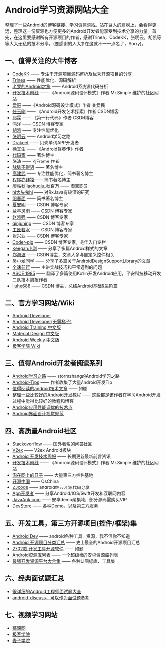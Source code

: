 Android学习资源网站大全
=====================

整理了一些Android的博客链接、学习资源网站。站在巨人的肩膀上，会看得更远，整理这一份资源也方便更多的Android开发者能享受到技术分享的力量。首先，在这里要感谢所有开源项目的作者，感谢Trinea，CodeKK，张明云，胡凯等等大大无私的技术分享。(要感谢的人太多在这就不一一点名了，Sorry)。

## 一、值得关注的大牛博客

* [CodeKK](http://a.codekk.com/) —— 专注于开源项目源码解析及优秀开源项目的分享
* [Trinea](http://www.trinea.cn/) —— 性能优化、源码解析
* [老罗的Android之旅](http://blog.csdn.net/Luoshengyang) —— Android系统源代码分析
* [开发技术前线](http://www.devtf.cn/) —— 《Android源码设计模式》作者 Mr.Simple 维护的社区网站
* [爱哥](http://blog.csdn.net/aigestudio) ——《Android源码设计模式》作者 关爱民 
* [任玉刚](http://blog.csdn.net/singwhatiwanna) —— 《Android开发艺术探索》作者 CSDN博客
* [郭霖](http://blog.csdn.net/guolin_blog) —— 《第一行代码》作者 CSDN博客
* [鸿洋](http://blog.csdn.net/lmj623565791) —— CSDN 博客专家
* [胡凯](http://hukai.me) —— 专注性能优化
* [张明云](http://www.jianshu.com/users/e6885381f7d4/latest_articles) —— Android学习之路
* [Drakeet](http://drakeet.me) —— 贝壳单词APP开发者
* [徐宜生](http://blog.csdn.net/eclipsexys) —— 《Android群英传》作者
* [代码家](http://blog.daimajia.com/) —— 著名博主
* [张涛](http://kymjs.com) —— KjFrame 作者
* [脉脉不得语](http://www.inferjay.com/blog/categories/androiddevweekly/) —— 著名博主
* [高建武](http://www.jianshu.com/users/FK4sc4/latest_articles) —— 专注性能优化，简书著名博主
* [程序亦非猿](http://yifeiyuan.me)—— 简书著名博主
* [廖祜秋liaohuqiu_秋百万](http://liaohuqiu.net) —— 淘宝职员
* [hi大头鬼hi](http://blog.csdn.net/lzyzsd) —— 对RxJava有较深的研究
* [阳春面](http://www.jianshu.com/users/nqobaq/latest_articles) —— 简书著名博主
* [夏安明](http://blog.csdn.net/xiaanming) —— CSDN 博客专家
* [兰亭风雨](http://blog.csdn.net/ns_code) —— CSDN 博客专家
* [赵凯强](http://blog.csdn.net/zhaokaiqiang1992) —— CSDN 博客专家
* [qinjuning](http://blog.csdn.net/qinjuning) —— CSDN 博客专家
* [工匠若水](http://blog.csdn.net/yanbober) —— CSDN 博客专家
* [张兴业](http://blog.csdn.net/xyz_lmn) —— CSDN 博客专家
* [Coder-pig](http://blog.csdn.net/coder_pig) —— CSDN 博客专家，最佳入门专栏
* [Keegan小刚](http://keeganlee.me/) —— 分享了多篇Android样式的文章
* [郑海波](http://blog.csdn.net/NUPTboyZHB/) —— CSDN博主，文章大多与自定义控件相关
* [吴小龙同学](http://wuxiaolong.me/) —— 分享了多篇关于AndroidDesignSupportLibrary的文章
* [全速前行](http://blog.csdn.net/lincyang) —— 主讲实战技巧和平常遇到的问题
* [ASCE 1985](http://blog.csdn.net/asce1885) —— 翻译了多篇使用Kotlin开发Android应用，平安科技移动开发二队技术周报作者
* [liuhe688](http://blog.csdn.net/liuhe688) —— CSDN 博主，总结Android基础&进阶篇

## 二、官方学习网站/Wiki

* [Android Developer](http://developer.android.com/)
* [Android Developer(无需梯子)](http://androiddoc.qiniudn.com/index.html)
* [Android Training 中文版](http://hukai.me/android-training-course-in-chinese/index.html)
* [Material Design 中文版](http://wiki.jikexueyuan.com/project/material-design/)
* [Android Weekly 中文版](http://wiki.jikexueyuan.com/project/android-weekly/)
* [极客学院 Wiki](http://wiki.jikexueyuan.com/)

## 三、值得Android开发者阅读系列

* [Android学习之路](http://www.stormzhang.com/android/2014/07/07/learn-android-from-rookie/) —— stormzhang的Android学习之路
* [Android-Tips](https://github.com/tangqi92/Android-Tips) —— 作者收集了大量Android开发Tip
* [值得阅读的android技术文章](https://github.com/bboyfeiyu/Worth-Reading-the-Android-technical-articles) —— 如题
* [整理一些比较好的Android开发教程](http://bxbxbai.github.io/2014/10/07/android-develop-resource/) —— 这些都是该作者在学习Android开发过程中觉得比较好的教程和博客
* [Android应用性能调优的技术点](http://zhuanlan.zhihu.com/kaede/20326073)
* [Android界面设计视觉规范](http://www.woshipm.com/ucd/243897.html?utm_source=tuicool&utm_medium=referral)

## 四、高质量Android社区

* [Stackoverflow](http://stackoverflow.com/questions/tagged/android) —— 国外著名的问答社区
* [V2ex](https://www.v2ex.com/go/android) —— V2ex Android板块
* [Android 开发技术周报](http://www.androidweekly.cn) —— 长期更新最新前言资讯
* [开发技术前线](http://www.devtf.cn/) —— 《Android源码设计模式》作者 Mr.Simple 维护的社区网站
* [泡在网上的日子](http://www.jcodecraeer.com/) —— 大量第三方控件基地
* [开源中国](http://www.oschina.net/android) —— OsChina
* [23code](http://www.23code.com/) —— android经典开源代码分享
* [App开发者](http://www.aswifter.com/) —— 分享Android/IOS/Swift开发和互联网内容
* [JavaApk.com](http://www.javaapk.com/) —— 安卓demo聚集地，部分源码需购买VIP
* [DevStore](http://www.devstore.cn/code/list/ft85-pn1-or0.html) —— 各种Demo，以及第三方服务


## 五、开发工具，第三方开源项目(控件/框架)集

* [Android Dev](http://www.androiddevtools.cn/) —— android各种工具，资源，我不信你不知道
* [Android 开源项目分类汇总](https://github.com/Trinea/android-open-project) —— 史上最全的Android开源项目汇总
* [2702款 开发工具开源软件](http://www.oschina.net/project/tag/11/devtools) —— 如题
* [Android资源库列表](http://app.memect.com/doc/android.html) —— 一个超级棒的安卓资源库列表
* [最强开发资源平台大合集](http://www.oschina.net/question/2285044_219206?fromerr=gEGePPMG) —— 各种UI图标库、工具集

## 六、经典面试题汇总

* [很详细的Android工程师面试题大全](http://blog.csdn.net/mc_hust/article/details/49517915)
* [android-discuss，可以作为面试题参考](https://github.com/android-cn/android-discuss/issues)

## 七、视频学习网站

* [慕课网](http://www.imooc.com/)
* [极客学院](http://www.jikexueyuan.com/)
* [麦子学院](http://www.maiziedu.com/)
